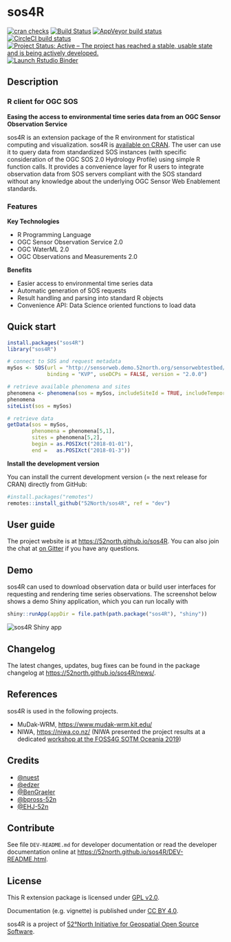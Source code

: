
<!-- README.md is generated from README.Rmd. Please edit that file!
     Also see the README guidelines at https://wiki.52north.org/Documentation/GitHubProjectDocumentation -->

# sos4R

<!-- badges: start -->

[![cran
checks](https://cranchecks.info/badges/summary/sos4R)](https://cran.r-project.org/web/checks/check_results_sos4R.html)
[![Build
Status](https://travis-ci.org/52North/sos4R.png)](https://travis-ci.org/52North/sos4R)
[![AppVeyor build
status](https://ci.appveyor.com/api/projects/status/github/52North/sos4R?branch=master&svg=true)](https://ci.appveyor.com/project/52North/sos4R)
[![CircleCI build
status](https://circleci.com/gh/52North/sos4R.svg?style=svg)](https://circleci.com/gh/52North/sos4R)
[![Project Status: Active – The project has reached a stable, usable
state and is being actively
developed.](https://www.repostatus.org/badges/latest/active.svg)](https://www.repostatus.org/#active)
[![Launch Rstudio
Binder](http://mybinder.org/badge_logo.svg)](https://mybinder.org/v2/gh/52North/sos4R/master?urlpath=rstudio)
<!-- badges: end -->

## Description

### R client for OGC SOS

**Easing the access to environmental time series data from an OGC Sensor
Observation Service**

sos4R is an extension package of the R environment for statistical
computing and visualization. sos4R is [available on
CRAN](https://CRAN.R-project.org/package=sos4R). The user can use it to
query data from standardized SOS instances (with specific consideration
of the OGC SOS 2.0 Hydrology Profile) using simple R function calls. It
provides a convenience layer for R users to integrate observation data
from SOS servers compliant with the SOS standard without any knowledge
about the underlying OGC Sensor Web Enablement standards.

### Features

**Key Technologies**

  - R Programming Language
  - OGC Sensor Observation Service 2.0
  - OGC WaterML 2.0
  - OGC Observations and Measurements 2.0

**Benefits**

  - Easier access to environmental time series data
  - Automatic generation of SOS requests
  - Result handling and parsing into standard R objects
  - Convenience API: Data Science oriented functions to load data

## Quick start

``` r
install.packages("sos4R")
library("sos4R")

# connect to SOS and request metadata
mySos <- SOS(url = "http://sensorweb.demo.52north.org/sensorwebtestbed/sos",
             binding = "KVP", useDCPs = FALSE, version = "2.0.0")

# retrieve available phenomena and sites
phenomena <- phenomena(sos = mySos, includeSiteId = TRUE, includeTemporalBBox = TRUE)
phenomena
siteList(sos = mySos)

# retrieve data
getData(sos = mySos,
        phenomena = phenomena[5,1],
        sites = phenomena[5,2],
        begin = as.POSIXct("2018-01-01"),
        end =   as.POSIXct("2018-01-3"))
```

**Install the development version**

You can install the current development version (= the next release for
CRAN) directly from GitHub:

``` r
#install.packages("remotes")
remotes::install_github("52North/sos4R", ref = "dev")
```

## User guide

The project website is at <https://52north.github.io/sos4R>. You can
also join the chat at [on Gitter](https://gitter.im/52North/sos4R) if
you have any questions.

## Demo

sos4R can used to download observation data or build user interfaces for
requesting and rendering time series observations. The screenshot below
shows a demo Shiny application, which you can run locally with

``` r
shiny::runApp(appDir = file.path(path.package("sos4R"), "shiny"))
```

![sos4R Shiny
app](https://blog.52north.org/wp-content/uploads/sites/2/2020/04/sos4r-vignette-10-egu-2020_shiny-app.jpg)

## Changelog

The latest changes, updates, bug fixes can be found in the package
changelog at <https://52north.github.io/sos4R/news/>.

## References

sos4R is used in the following projects.

  - MuDak-WRM, <https://www.mudak-wrm.kit.edu/>
  - NIWA, <https://niwa.co.nz/> (NIWA presented the project results at a
    dedicated [workshop at the FOSS4G SOTM
    Oceania 2019](https://2019.foss4g-oceania.org/schedule/2019-11-12?sessionId=NNWXKL))

## Credits

  - [@nuest](https://github.com/nuest)
  - [@edzer](https://github.com/edzer)
  - [@BenGraeler](https://github.com/BenGraeler)
  - [@bpross-52n](https://github.com/bpross-52n)
  - [@EHJ-52n](https://github.com/EHJ-52n)

## Contribute

See file `DEV-README.md` for developer documentation or read the
developer documentation online at
<https://52north.github.io/sos4R/DEV-README.html>.

## License

This R extension package is licensed under [GPL
v2.0](https://tldrlegal.com/license/gnu-general-public-license-v2).

Documentation (e.g. vignette) is published under [CC
BY 4.0](http://creativecommons.org/licenses/by/4.0/).

sos4R is a project of [52°North Initiative for Geospatial Open Source
Software](https://52north.org).
